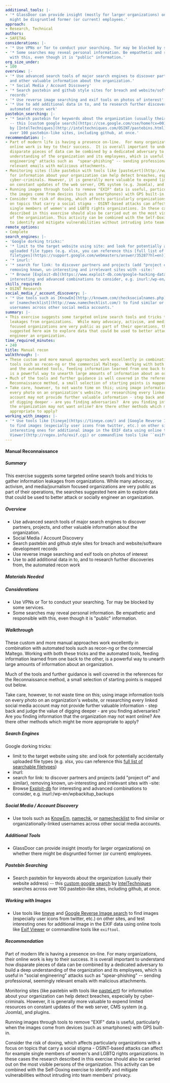 ```yaml
---
additional_tools: |-
- '* GlassDoor can provide insight (mostly for larger organizations) on whether there
  might be disgruntled former (or current) employees.'
approach:
- Research, Technical
authors:
- SAFETAG
considerations: |-
- '* Use VPNs or Tor to conduct your searching. Tor may be blocked by some services.'
- '* Some searches may reveal personal information. Be empathetic and responsible
  with this, even though it is "public" information.'
org_size_under:
- 100
overview: |-
- '* Use advanced search tools of major search engines to discover partners, projects,
  and other valuable information about the organization.'
- '* Social Media / Account Discovery'
- '* Search pastebin and github style sites for breach and website/software development
  records'
- '* Use reverse image searching and exif tools on photos of interest'
- '* Use to add additional data in to, and to research further discoveries from, the
  automated recon work'
pastebin_searching: |-
- '* Search pastebin for keywords about the organization (usually their website address)
  -- this [custom google search](https://cse.google.com/cse/home?cx=001580308195336108602:mhdmrvbspnm)
  by [IntelTechniques](http://inteltechniques.com/OSINT/pastebins.html) searches across
  over 100 pastebin-like sites, including github, at once.'
recommendation: |-
- Part of modern life is having a presence on-line.  For many organizations, their
  online work is key to their success.  It is overall important to understand how
  disparate pieces of data can be combined by a dedicated adversary to build a deep
  understanding of the organization and its employees, which is useful in "social
  engineering" attacks such as  "spear-phishing" -- sending professional, seemingly
  relevant emails with malicious attachments.
- Monitoring sites (like pastebin with tools like [pasteLert](http://www.andrewmohawk.com/pasteLert/))
  for information about your organization can help detect breaches, especially by
  cyber-criminals. However, it is generally more valuable to expend limited resources
  on constant updates of the web server, CMS system (e.g. Joomla), and plugins.
- Running images through tools to remove "EXIF" data is useful, particularly when
  the images come from devices (such as smartphones) with GPS built-in.
- Consider the risk of doxing, which affects particularly organizations with a focus
  on topics that carry a social stigma - OSINT-based attacks can affect for example
  single members of women's and LGBTQ rights organizations. In these cases the research
  described in this exercise should also be carried out on the most visible persons
  of the organization. This activity can be combined with the Self-Doxing exercise
  to identify and mitigate vulnerabilities without intruding into team members' privacy.
remote_options:
- Complete
search_engines: |-
- 'Google dorking tricks:'
- '* limit to the target website using site: and look for potentially accidentally
  uploaded file types (e.g. xlsx, you can reference this [full list of searchable
  filetypes](https://support.google.com/webmasters/answer/35287?hl=en))'
- '* inurl:'
- '* search for link: to discover partners and projects (add "project of" and similar),
  removing known, un-interesting and irrelevant sites with -site:'
- '* Browse [Exploit-db](https://www.exploit-db.com/google-hacking-database/) for
  interesting and advanced combinations to consider, e.g. inurl:/wp-en/wpbackitup_backups'
skills_required:
- OSINT Research
social_media_/_account_discovery: |-
- '* Use tools such as [KnowEm](http://knowem.com/checksocialnames.php), [namechk](https://namechk.com/),
  or [namechecklist](http://www.namechecklist.com/) to find similar or organizationally-linked
  usernames across other social media accounts.'
summary: |-
- This exercise suggests some targeted online search tools and tricks to gather information
  leakages from organizations.  While many advocacy, activism, and media/journalism
  focused organizations are very public as part of their operations, the searches
  suggested here aim to explore data that could be used to better attack or socially
  engineer an organization.
time_required_minutes:
- 240
title: Manual recon
walkthrough: |-
- These custom and more manual approaches work excellently in combination with automated
  tools such as recon-ng or the commercial Maltego.  Working with both these tricks
  and the automated tools, feeding information learned from one back to the other,
  is a powerful way to unearth large amounts of information about an organization.
- Much of the tools and further guidance is well covered in the references for the
  Reconnaissance method, a small selection of starting points is mapped out below.
- Take care, however, to not waste time on this; using image information tools on
  every photo on an organization's website, or researching every linked social media
  account may not provide further valuable information - step back and judge the value
  of digging deeper - are you finding adversaries?  Are you finding information that
  the organization may not want online? Are there other methods which might be more
  appropriate to apply?
working_with_images: |-
- '* Use tools like [tineye](https://tineye.com/) and [Google Reverse Image search](https://support.google.com/websearch/answer/1325808?hl=en)
  to find images (especially user icons from twitter, etc.) on other sites, and test
  interesting ones for additional image in the EXIF data using online tools like [Exif
  Viewer](http://regex.info/exif.cgi) or commandline tools like ``exiftool``.'
---
```


#### Manual Reconnaissance

##### Summary
This exercise suggests some targeted online search tools and tricks to gather information leakages from organizations.  While many advocacy, activism, and media/journalism focused organizations are very public as part of their operations, the searches suggested here aim to explore data that could be used to better attack or socially engineer an organization.

##### Overview

* Use advanced search tools of major search engines to discover partners, projects, and other valuable information about the organization.
* Social Media / Account Discovery
* Search pastebin and github style sites for breach and website/software development records
* Use reverse image searching and exif tools on photos of interest
* Use to add additional data in to, and to research further discoveries from, the automated recon work

##### Materials Needed

##### Considerations

* Use VPNs or Tor to conduct your searching. Tor may be blocked by some services.
* Some searches may reveal personal information. Be empathetic and responsible with this, even though it is "public" information.

##### Walkthrough

These custom and more manual approaches work excellently in combination with automated tools such as recon-ng or the commercial Maltego.  Working with both these tricks and the automated tools, feeding information learned from one back to the other, is a powerful way to unearth large amounts of information about an organization.

Much of the tools and further guidance is well covered in the references for the Reconnaissance method, a small selection of starting points is mapped out below.

Take care, however, to not waste time on this; using image information tools on every photo on an organization's website, or researching every linked social media account may not provide further valuable information - step back and judge the value of digging deeper - are you finding adversaries?  Are you finding information that the organization may not want online? Are there other methods which might be more appropriate to apply?

##### Search Engines

Google dorking tricks:

* limit to the target website using site: and look for potentially accidentally uploaded file types (e.g. xlsx, you can reference this [full list of searchable filetypes](https://support.google.com/webmasters/answer/35287?hl=en))
* inurl:
* search for link: to discover partners and projects (add "project of" and similar), removing known, un-interesting and irrelevant sites with -site:
* Browse [Exploit-db](https://www.exploit-db.com/google-hacking-database/) for interesting and advanced combinations to consider, e.g. inurl:/wp-en/wpbackitup_backups

##### Social Media / Account Discovery

* Use tools such as [KnowEm](http://knowem.com/checksocialnames.php), [namechk](https://namechk.com/), or [namechecklist](http://www.namechecklist.com/) to find similar or organizationally-linked usernames across other social media accounts.

##### Additional Tools

* GlassDoor can provide insight (mostly for larger organizations) on whether there might be disgruntled former (or current) employees.

##### Pastebin Searching

* Search pastebin for keywords about the organization (usually their website address) -- this [custom google search](https://cse.google.com/cse/home?cx=001580308195336108602:mhdmrvbspnm) by [IntelTechniques](http://inteltechniques.com/OSINT/pastebins.html) searches across over 100 pastebin-like sites, including github, at once.

##### Working with Images

* Use tools like [tineye](https://tineye.com/) and [Google Reverse Image search](https://support.google.com/websearch/answer/1325808?hl=en) to find images (especially user icons from twitter, etc.) on other sites, and test interesting ones for additional image in the EXIF data using online tools like [Exif Viewer](http://regex.info/exif.cgi) or commandline tools like ``exiftool``.

##### Recommendation

Part of modern life is having a presence on-line.  For many organizations, their online work is key to their success.  It is overall important to understand how disparate pieces of data can be combined by a dedicated adversary to build a deep understanding of the organization and its employees, which is useful in "social engineering" attacks such as  "spear-phishing" -- sending professional, seemingly relevant emails with malicious attachments.

Monitoring sites (like pastebin with tools like [pasteLert](http://www.andrewmohawk.com/pasteLert/)) for information about your organization can help detect breaches, especially by cyber-criminals. However, it is generally more valuable to expend limited resources on constant updates of the web server, CMS system (e.g. Joomla), and plugins.

Running images through tools to remove "EXIF" data is useful, particularly when the images come from devices (such as smartphones) with GPS built-in.

Consider the risk of doxing, which affects particularly organizations with a focus on topics that carry a social stigma - OSINT-based attacks can affect for example single members of women's and LGBTQ rights organizations. In these cases the research described in this exercise should also be carried out on the most visible persons of the organization. This activity can be combined with the Self-Doxing exercise to identify and mitigate vulnerabilities without intruding into team members' privacy.